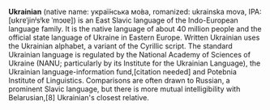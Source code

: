 **Ukrainian** (native name: украї́нська мо́ва, romanized: ukrainska mova, IPA: [ʊkrɐˈjinʲsʲkɐ ˈmɔʋɐ]) is an East Slavic language of the Indo-European language family. It is the native language of about 40 million people and the official state language of Ukraine in Eastern Europe. Written Ukrainian uses the Ukrainian alphabet, a variant of the Cyrillic script. The standard Ukrainian language is regulated by the National Academy of Sciences of Ukraine (NANU; particularly by its Institute for the Ukrainian Language), the Ukrainian language-information fund,[citation needed] and Potebnia Institute of Linguistics. Comparisons are often drawn to Russian, a prominent Slavic language, but there is more mutual intelligibility with Belarusian,[8] Ukrainian's closest relative.
